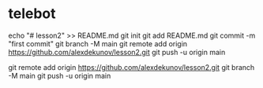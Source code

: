 # telebot
echo "# lesson2" >> README.md
git init
git add README.md
git commit -m "first commit"
git branch -M main
git remote add origin https://github.com/alexdekunov/lesson2.git
git push -u origin main

git remote add origin https://github.com/alexdekunov/lesson2.git
git branch -M main
git push -u origin main
